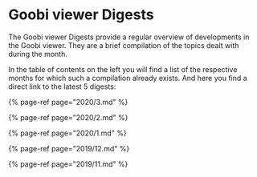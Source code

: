 # Goobi viewer Digests

The Goobi viewer Digests provide a regular overview of developments in the Goobi viewer. They are a brief compilation of the topics dealt with during the month. 

In the table of contents on the left you will find a list of the respective months for which such a compilation already exists. And here you find a direct link to the latest 5 digests:

{% page-ref page="2020/3.md" %}

{% page-ref page="2020/2.md" %}

{% page-ref page="2020/1.md" %}

{% page-ref page="2019/12.md" %}

{% page-ref page="2019/11.md" %}

